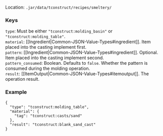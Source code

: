 Location: `.jar/data/tconstruct/recipes/smeltery/`
### Keys
`type`: Must be either `"tconstruct:molding_basin"` or `"tconstruct:molding_table"`.  
`material`: [[Ingredient|Common-JSON-Value-Types#ingredient]]. Item placed into the casting implement first.  
`pattern`: [[Ingredient|Common-JSON-Value-Types#ingredient]]. Optional. Item placed into the casting implement second.  
`pattern_consumed`: Boolean. Defaults to `false`. Whether the pattern is consumed during the molding operation.  
`result`: [[ItemOutput|Common-JSON-Value-Types#itemoutput]]. The operation result.  

### Example
    {
      "type": "tconstruct:molding_table",
      "material": {
        "tag": "tconstruct:casts/sand"
      },
      "result": "tconstruct:blank_sand_cast"
    }